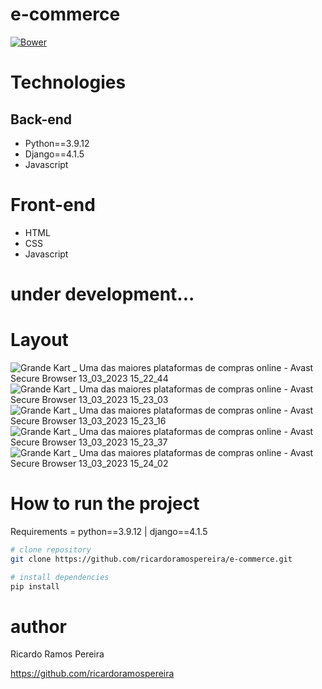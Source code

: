 # e-commerce
[![Bower](https://img.shields.io/bower/l/django)](https://github.com/ricardoramospereira/e-commerce/blob/main/LICENSE)

# Technologies
## Back-end
* Python==3.9.12
* Django==4.1.5
* Javascript

# Front-end
* HTML
* CSS
* Javascript

# under development...

# Layout
![Grande Kart _ Uma das maiores plataformas de compras online - Avast Secure Browser 13_03_2023 15_22_44](https://user-images.githubusercontent.com/103947016/233662125-8a69d967-5912-41e0-89b6-b2c0f613c776.png)
![Grande Kart _ Uma das maiores plataformas de compras online - Avast Secure Browser 13_03_2023 15_23_03](https://user-images.githubusercontent.com/103947016/233662134-15b3e231-9da8-479d-aea0-d9af28aed079.png)
![Grande Kart _ Uma das maiores plataformas de compras online - Avast Secure Browser 13_03_2023 15_23_16](https://user-images.githubusercontent.com/103947016/233662144-4e27155e-4f2c-4aa1-a4ed-d1b14a36ca37.png)
![Grande Kart _ Uma das maiores plataformas de compras online - Avast Secure Browser 13_03_2023 15_23_37](https://user-images.githubusercontent.com/103947016/233662154-57c709c0-92bf-4300-86cb-8f75ed595651.png)
![Grande Kart _ Uma das maiores plataformas de compras online - Avast Secure Browser 13_03_2023 15_24_02](https://user-images.githubusercontent.com/103947016/233662165-ed3f815c-71d1-4df2-93e0-f67e9ee89a8e.png)

# How to run the project
Requirements = python==3.9.12 | django==4.1.5


```bash
# clone repository
git clone https://github.com/ricardoramospereira/e-commerce.git

# install dependencies
pip install
```

# author
Ricardo Ramos Pereira

https://github.com/ricardoramospereira
